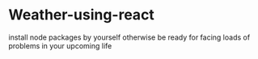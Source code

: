 # Weather-using-react
install node packages by yourself otherwise be ready for facing loads of problems in your upcoming life
